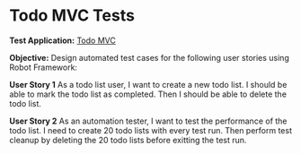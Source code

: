 # Todo MVC Tests

**Test Application:** [Todo MVC](https://todomvc.com/examples/react/#/)

**Objective:** Design automated test cases for the following user stories using Robot Framework:

**User Story 1**
As a todo list user, I want to create a new todo list.
I should be able to mark the todo list as completed.
Then I should be able to delete the todo list.

**User Story 2**
As an automation tester, I want to test the performance of the todo list.
I need to create 20 todo lists with every test run.
Then perform test cleanup by deleting the 20 todo lists before exitting the test run.

